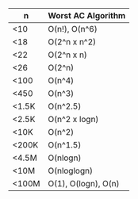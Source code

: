 


| n     | Worst AC Algorithm  |
| ----- | ------------------- |
| <10   | O(n!), O(n^6)       |
| <18   | O(2^n x n^2)        |
| <22   | O(2^n x n)          |
| <26   | O(2^n)              |
| <100  | O(n^4)              |
| <450  | O(n^3)              |
| <1.5K | O(n^2.5)            |
| <2.5K | O(n^2 x logn)       |
| <10K  | O(n^2)              |
| <200K | O(n^1.5)            |
| <4.5M | O(nlogn)            |
| <10M  | O(nloglogn)         |
| <100M | O(1), O(logn), O(n) |
